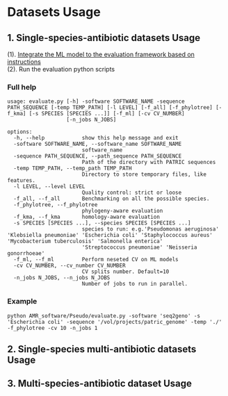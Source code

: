 # Datasets Usage

## 1. Single-species-antibiotic datasets Usage

(1). <a href="https://github.com/hzi-bifo/AMR_benchmarking/blob/main/AMR_software/Pseudo/benchmarking.py"> Integrate the ML model to the evaluation framework based on instructions </a>  
(2). Run the evaluation python scripts

### Full help

```
usage: evaluate.py [-h] -software SOFTWARE_NAME -sequence PATH_SEQUENCE [-temp TEMP_PATH] [-l LEVEL] [-f_all] [-f_phylotree] [-f_kma] [-s SPECIES [SPECIES ...]] [-f_ml] [-cv CV_NUMBER]
                   [-n_jobs N_JOBS]

options:
  -h, --help            show this help message and exit
  -software SOFTWARE_NAME, --software_name SOFTWARE_NAME
                        software_name
  -sequence PATH_SEQUENCE, --path_sequence PATH_SEQUENCE
                        Path of the directory with PATRIC sequences
  -temp TEMP_PATH, --temp_path TEMP_PATH
                        Directory to store temporary files, like features.
  -l LEVEL, --level LEVEL
                        Quality control: strict or loose
  -f_all, --f_all       Benchmarking on all the possible species.
  -f_phylotree, --f_phylotree
                        phylogeny-aware evaluation
  -f_kma, --f_kma       homology-aware evaluation
  -s SPECIES [SPECIES ...], --species SPECIES [SPECIES ...]
                        species to run: e.g.'Pseudomonas aeruginosa' 'Klebsiella pneumoniae' 'Escherichia coli' 'Staphylococcus aureus' 'Mycobacterium tuberculosis' 'Salmonella enterica'
                        'Streptococcus pneumoniae' 'Neisseria gonorrhoeae'
  -f_ml, --f_ml         Perform neseted CV on ML models
  -cv CV_NUMBER, --cv_number CV_NUMBER
                        CV splits number. Default=10
  -n_jobs N_JOBS, --n_jobs N_JOBS
                        Number of jobs to run in parallel.

```
### Example

```
python AMR_software/Pseudo/evaluate.py -software 'seq2geno' -s 'Escherichia coli' -sequence '/vol/projects/patric_genome' -temp './' -f_phylotree -cv 10 -n_jobs 1

```

## 2. Single-species multi-antibiotic datasets Usage

## 3. Multi-species-antibiotic dataset Usage
